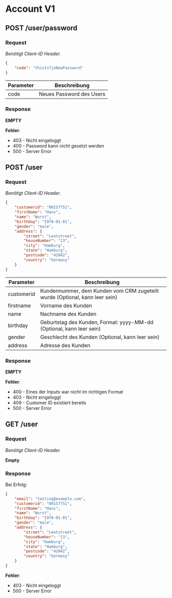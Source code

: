 # Account V1

## POST /user/password
### Request
_Benötigt Client-ID Header._

```json
{
    "code": "thisIsTjeNewPassword"
}
```

| Parameter  | Beschreibung |
|------------|--------------|
| code       | Neues Password des Users |

### Response
__EMPTY__

__Fehler__:

- 403 - Nicht eingeloggt
- 400 - Password kann nicht gesetzt werden
- 500 - Server Error


## POST /user
### Request
_Benötigt Client-ID Header._

```json
{
    "customerid": "00157751",
    "firstName": "Hans",
    "name": "Wurst",
    "birthday": "1970-01-01",
    "gender": "male",
    "address": {
        "street": "Leetstreet",
        "houseNumber": "13",
        "city": "Hamburg",
        "state": "Hamburg",
        "postcode": "42042",
        "country": "Germany"
    }
}
```

| Parameter  | Beschreibung |
|------------|--------------|
| customerid | Kundennummer, dem Kunden vom CRM zugeteilt wurde (Optional, kann leer sein) |
| firstname  | Vorname des Kunden |
| name       | Nachname des Kunden |
| birthday   | Geburtstag des Kunden, Format: yyyy-MM-dd (Optional, kann leer sein) |
| gender     | Geschlecht des Kunden (Optional, kann leer sein) |
| address    | Adresse des Kunden |

### Response
__EMPTY__

__Fehler__:

- 400 - Eines der Inputs war nicht im richtigen Format
- 403 - Nicht eingeloggt
- 409 - Customer ID existiert bereits
- 500 - Server Error

## GET /user
### Request
_Benötigt Client-ID Header._

__Empty__

### Response
Bei Erfolg:

```json
{
    "email": "testing@example.com",
    "customerid": "00157751",
    "firstName": "Hans",
    "name": "Wurst",
    "birthday": "1970-01-01",
    "gender": "male",
    "address": {
        "street": "Leetstreet",
        "houseNumber": "13",
        "city": "Hamburg",
        "state": "Hamburg",
        "postcode": "42042",
        "country": "Germany"
    }
}
```

__Fehler__:

- 403 - Nicht eingeloggt
- 500 - Server Error
